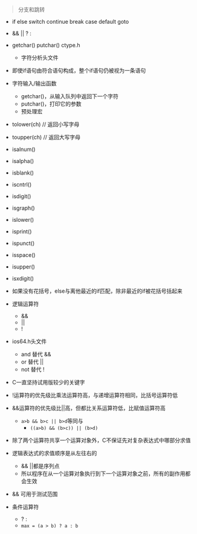 > 分支和跳转

- if else switch continue break case default goto
- && || ? :
- getchar() putchar() ctype.h
  - 字符分析头文件

- 即使if语句由符合语句构成，整个if语句仍被视为一条语句

- 字符输入/输出函数
  - getchar()，从输入队列中返回下一个字符
  - putchar()，打印它的参数
  - 预处理宏

- tolower(ch) // 返回小写字母
- toupper(ch) // 返回大写字母
- isalnum()
- isalpha()
- isblank()
- iscntrl()
- isdigit()
- isgraph()
- islower()
- isprint()
- ispunct()
- isspace()
- isupper()
- isxdigit()

- 如果没有花括号，else与离他最近的if匹配，除非最近的if被花括号括起来

- 逻辑运算符
  - &&
  - ||
  - !

- ios64.h头文件
  - and 替代 &&
  - or 替代 ||
  - not 替代 !

- C一直坚持试用版较少的关键字

- !运算符的优先级比乘法运算符高，与递增运算符相同，比括号运算符低
- &&运算符的优先级比||高，但都比关系运算符低，比赋值运算符高
  - `a>b && b>c || b>d`等同与
    - `((a>b) && (b>c)) || (b>d)`

- 除了两个运算符共享一个运算对象外，C不保证先对复杂表达式中哪部分求值

- 逻辑表达式的求值顺序是从左往右的
  - && ||都是序列点
  - 所以程序在从一个运算对象执行到下一个运算对象之前，所有的副作用都会生效

- && 可用于测试范围

- 条件运算符
  - ? :
  - `max = (a > b) ? a : b`